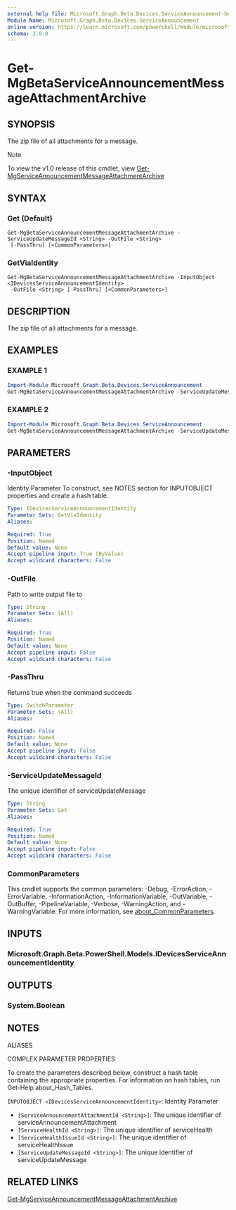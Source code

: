 ```yaml
---
external help file: Microsoft.Graph.Beta.Devices.ServiceAnnouncement-help.xml
Module Name: Microsoft.Graph.Beta.Devices.ServiceAnnouncement
online version: https://learn.microsoft.com/powershell/module/microsoft.graph.beta.devices.serviceannouncement/get-mgbetaserviceannouncementmessageattachmentarchive
schema: 2.0.0
---
```


# Get-MgBetaServiceAnnouncementMessageAttachmentArchive

## SYNOPSIS
The zip file of all attachments for a message.

> [!NOTE]
> To view the v1.0 release of this cmdlet, view [Get-MgServiceAnnouncementMessageAttachmentArchive](/powershell/module/Microsoft.Graph.Devices.ServiceAnnouncement/Get-MgServiceAnnouncementMessageAttachmentArchive?view=graph-powershell-v1.0)

## SYNTAX

### Get (Default)
```
Get-MgBetaServiceAnnouncementMessageAttachmentArchive -ServiceUpdateMessageId <String> -OutFile <String>
 [-PassThru] [<CommonParameters>]
```

### GetViaIdentity
```
Get-MgBetaServiceAnnouncementMessageAttachmentArchive -InputObject <IDevicesServiceAnnouncementIdentity>
 -OutFile <String> [-PassThru] [<CommonParameters>]
```

## DESCRIPTION
The zip file of all attachments for a message.

## EXAMPLES

### EXAMPLE 1
```powershell
Import-Module Microsoft.Graph.Beta.Devices.ServiceAnnouncement
Get-MgBetaServiceAnnouncementMessageAttachmentArchive -ServiceUpdateMessageId $serviceUpdateMessageId -OutFile $outFileId
```

### EXAMPLE 2
```powershell
Import-Module Microsoft.Graph.Beta.Devices.ServiceAnnouncement
Get-MgBetaServiceAnnouncementMessageAttachmentArchive -ServiceUpdateMessageId $serviceUpdateMessageId
```

## PARAMETERS

### -InputObject
Identity Parameter
To construct, see NOTES section for INPUTOBJECT properties and create a hash table.

```yaml
Type: IDevicesServiceAnnouncementIdentity
Parameter Sets: GetViaIdentity
Aliases:

Required: True
Position: Named
Default value: None
Accept pipeline input: True (ByValue)
Accept wildcard characters: False
```

### -OutFile
Path to write output file to

```yaml
Type: String
Parameter Sets: (All)
Aliases:

Required: True
Position: Named
Default value: None
Accept pipeline input: False
Accept wildcard characters: False
```

### -PassThru
Returns true when the command succeeds

```yaml
Type: SwitchParameter
Parameter Sets: (All)
Aliases:

Required: False
Position: Named
Default value: None
Accept pipeline input: False
Accept wildcard characters: False
```

### -ServiceUpdateMessageId
The unique identifier of serviceUpdateMessage

```yaml
Type: String
Parameter Sets: Get
Aliases:

Required: True
Position: Named
Default value: None
Accept pipeline input: False
Accept wildcard characters: False
```

### CommonParameters
This cmdlet supports the common parameters: -Debug, -ErrorAction, -ErrorVariable, -InformationAction, -InformationVariable, -OutVariable, -OutBuffer, -PipelineVariable, -Verbose, -WarningAction, and -WarningVariable. For more information, see [about_CommonParameters](http://go.microsoft.com/fwlink/?LinkID=113216).

## INPUTS

### Microsoft.Graph.Beta.PowerShell.Models.IDevicesServiceAnnouncementIdentity
## OUTPUTS

### System.Boolean
## NOTES

ALIASES

COMPLEX PARAMETER PROPERTIES

To create the parameters described below, construct a hash table containing the appropriate properties. For information on hash tables, run Get-Help about_Hash_Tables.


`INPUTOBJECT <IDevicesServiceAnnouncementIdentity>`: Identity Parameter
  - `[ServiceAnnouncementAttachmentId <String>]`: The unique identifier of serviceAnnouncementAttachment
  - `[ServiceHealthId <String>]`: The unique identifier of serviceHealth
  - `[ServiceHealthIssueId <String>]`: The unique identifier of serviceHealthIssue
  - `[ServiceUpdateMessageId <String>]`: The unique identifier of serviceUpdateMessage

## RELATED LINKS
[Get-MgServiceAnnouncementMessageAttachmentArchive](/powershell/module/Microsoft.Graph.Devices.ServiceAnnouncement/Get-MgServiceAnnouncementMessageAttachmentArchive?view=graph-powershell-v1.0)
